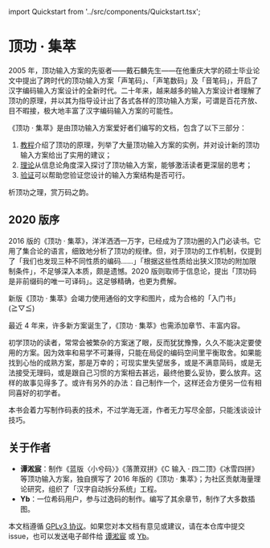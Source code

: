 import Quickstart from '../src/components/Quickstart.tsx';

# 顶功 · 集萃

2005 年，顶功输入方案的先驱者——戴石麟先生——在他重庆大学的硕士毕业论文中提出了跨时代的顶功输入方案「声笔码」、「声笔数码」及「音笔码」，开启了汉字编码输入方案设计的全新时代。二十年来，越来越多的输入方案设计者理解了顶功的原理，并以其为指导设计出了各式各样的顶功输入方案，可谓是百花齐放、目不暇接，极大地丰富了汉字编码输入方案的可能性。

《顶功 · 集萃》是由顶功输入方案爱好者们编写的文档，包含了以下三部分：

1. [教程](./tutorial/)介绍了顶功的原理，列举了大量顶功输入方案的实例，并对设计新的顶功输入方案给出了实用的建议；
2. [理论](./theory/)从信息论角度深入探讨了顶功输入方案，能够激活读者更深层的思考；
3. [验证](./verifier)可以帮助您验证您设计的输入方案结构是否可行。

析顶功之理，赏万码之韵。

<Quickstart />

<!-- ## 阅读方式

1. 在本页在线阅读；
2. 从 [本仓库发行页](https://github.com/tansongchen/ding/releases) 下载 PDF 或 EPUB 格式的电子书离线阅读（尚未完成）； -->

## 2020 版序

2016 版的《顶功 · 集萃》，洋洋洒洒一万字，已经成为了顶功圈的入门必读书。它用了集合论的语言，细致地分析了顶功的规律。但，对于顶功的工作机制，仅提到了「我们也发现三种不同性质的编码……」「根据这些性质给出狭义顶功的附加限制条件」，不足够深入本质，颇是遗憾。2020 版则取师于信息论，提出「顶功码是非前缀码的唯一可译码」。这足够精确，也更为费解。

新版《顶功 · 集萃》会竭力使用通俗的文字和图片，成为合格的「入门书」(≧▽≦)

最近 4 年来，许多新方案诞生了，《顶功 · 集萃》也需添加章节、丰富内容。

初学顶功的读者，常常会被繁杂的方案迷了眼，反而犹犹豫豫，久久不能决定要使用的方案。因为效率和易学不可兼得，只能在局促的编码空间里平衡取舍。如果能找到心怡的成熟方案，那是万幸的；可现实里失望居多，或是不满意简码，或是无法接受无理码，或是跟自己习惯的方案相去甚远，最终他要么妥协，要么放弃。这样的故事见得多了。或许有另外的办法：自己制作一个，这样还会方便另一位有相同喜好的初学者。

本书会着力写制作码表的技术，不过学海无涯，作者无力写尽全部，只能浅谈设计技巧。

## 关于作者

- **谭淞宸**：制作《蓝版〈小兮码〉》《落萧双拼》《C 输入 · 四二顶》《冰雪四拼》等顶功输入方案，独自撰写了 2016 年版的《顶功 · 集萃》；为社区贡献海量理论研究，组织了「汉字自动拆分系统」工程。
- **Yb**：一位希码用户，参与过逸码的制作。编写了其余章节，制作了大多数插图。

本文档遵循 [GPLv3 协议](https://github.com/tansongchen/ding/blob/main/LICENSE)。如果您对本文档有意见或建议，请在本仓库中提交 issue，也可以发送电子邮件给 [谭淞宸](mailto:i@tansongchen.com) 或 [Yb](mailto:seetxx@qq.com)。
